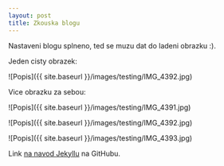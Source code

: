 ```yaml
---
layout: post
title: Zkouska blogu
---
```


Nastaveni blogu splneno, ted se muzu dat do ladeni obrazku :).

Jeden cisty obrazek:

![Popis]({{ site.baseurl }}/images/testing/IMG_4392.jpg)

Vice obrazku za sebou:

![Popis]({{ site.baseurl }}/images/testing/IMG_4391.jpg)

![Popis]({{ site.baseurl }}/images/testing/IMG_4392.jpg)

![Popis]({{ site.baseurl }}/images/testing/IMG_4393.jpg)

Link [na navod Jekyllu](https://github.com/barryclark/jekyll-now) na GitHubu.
